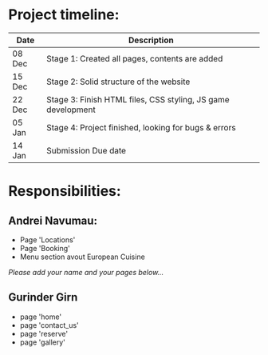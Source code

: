# Project timeline:

|Date | Description
|- | -
|08 Dec | Stage 1: Created all pages, contents are added
|15 Dec | Stage 2: Solid structure of the website 
|22 Dec | Stage 3: Finish HTML files, CSS styling, JS game development
|05 Jan | Stage 4: Project finished, looking for bugs & errors
|14 Jan | Submission Due date

# Responsibilities:

## Andrei Navumau:
- Page 'Locations'
- Page 'Booking'
- Menu section avout European Cuisine

*Please add your name and your pages below...*

## Gurinder Girn
- page 'home'
- page 'contact_us'
- page 'reserve'
- page 'gallery'

